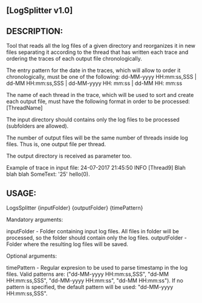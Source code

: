 [LogSplitter v1.0]
------------------

DESCRIPTION:
------------
  
Tool that reads all the log files of a given directory and reorganizes it in new files separating it according to the thread that has written each trace and ordering the traces of each output file chronologically.

The entry pattern for the date in the traces, which will allow to order it chronologically, must be one of the following:
dd-MM-yyyy HH:mm:ss,SSS | dd-MM HH:mm:ss,SSS | dd-MM-yyyy HH: mm:ss | dd-MM HH: mm:ss

The name of each thread in the trace, which will be used to sort and create each output file, must have the following format in order to be processed: [ThreadName]

The input directory should contains only the log files to be processed (subfolders are allowed).

The number of output files will be the same number of threads inside log files. Thus is, one output file per thread.

The output directory is received as parameter too.

Example of trace in input file: 
24-07-2017 21:45:50 INFO [Thread9] Blah blah blah SomeText: '25' hello(0).  

USAGE:
------

LogsSplitter {inputFolder} {outputFolder} {timePattern}

Mandatory arguments:

inputFolder		- Folder containing input log files. All files in folder will be processed, so the folder should contain only the log files.
outputFolder	- Folder where the resulting log files will be saved.

Optional arguments:

timePattern		- Regular expresion to be used to parse timestamp in the log files. Valid patterns are: ("dd-MM-yyyy HH:mm:ss,SSS", "dd-MM HH:mm:ss,SSS", "dd-MM-yyyy HH:mm:ss", "dd-MM HH:mm:ss"). If no pattern is specified, the default pattern will be used: "dd-MM-yyyy HH:mm:ss,SSS".